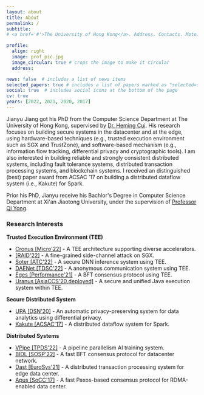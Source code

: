 ```yaml
---
layout: about
title: About
permalink: /
subtitle: 
# <a href='#'>The University of Hong Kong</a>. Address. Contacts. Moto. Etc.

profile:
  align: right
  image: prof_pic.jpg
  image_circular: true # crops the image to make it circular
  address:

news: false  # includes a list of news items
selected_papers: true # includes a list of papers marked as "selected={true}"
social: true  # includes social icons at the bottom of the page
cv: true
years: [2022, 2021, 2020, 2017]
---
```


Jianyu Jiang got his PhD from the Computer Science Department at The University of Hong Kong, supervised by [Dr. Heming Cui](https://i.cs.hku.hk/~heming). His research focuses on building secure systems in the datacenter and at the edge, using hardware-based techniques (e.g., trusted execution environment such as SGX and TrustZone), and software-based mechanism (e.g., information flow tracking, differential privacy and cryptographic tools). I am also interested in building reliable and strongly consistent distributed systems, including fault tolerance systems, distributed transaction processing systems, and blockchain systems. I received an distinguished (best) paper award from ACSAC ’17 on building a distributed dataflow system (i.e., Kakute) for Spark.

Prior his PhD, Jianyu receive his Bachlor's Degree in Computer Science Department at Xi'an Jiaotong University, under the supervision of [Professor Qi Yong](http://www.cs.xjtu.edu.cn/info/1267/1425.htm).

### Research Interests

**Trusted Execution Environment (TEE)**
  + [Cronus [Micro'22]](https://jianyu-m.github.io#cronus) - A TEE architecture supporting diverse accelerators.
  + [[RAID'22]](https://jianyu-m.github.io#janitor) - A fine-grained side-channel attack on SGX.
  + [Soter [ATC'22]](https://jianyu-m.github.io#soter) - A secure DNN inference system using TEE.
  + [DAENet [TDSC'22]](https://jianyu-m.github.io#daenet) - A anonymous communication system using TEE.
  + [Eges [Performance'21]](https://jianyu-m.github.io#eges) - A BFT consensus protocol using TEE.
  + [Uranus [AsiaCCS'20,deployed]](https://jianyu-m.github.io#uranus) - A secure and unified Java execution system within TEE.

**Secure Distributed System**
  + [UPA [DSN'20]](https://jianyu-m.github.io#uranus) - An automatic privacy-preserving system for data analytics using differential privacy.
  + [Kakute [ACSAC'17]](https://jianyu-m.github.io#kakute) - A distributed dataflow system for Spark.

**Distributed Systems**
  + [VPipe [TPDS'22]](https://jianyu-m.github.io#vpipe) - A pipeline parallelism AI training system.
  + [BIDL [SOSP'22]](https://jianyu-m.github.io#bidl) - A fast BFT consensus protocol for datacenter network.
  + [Dast [EuroSys'21]](https://jianyu-m.github.io#dast) - A distributed transaction processing system for edge data center.
  + [Apus [SoCC'17]](https://jianyu-m.github.io#apus) - A fast Paxos-based consensus protocol for RDMA-enabled data center.
